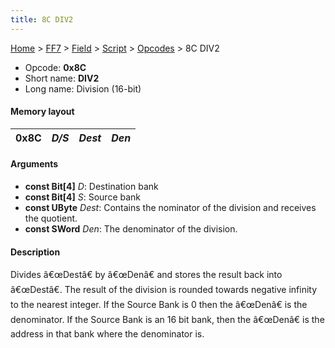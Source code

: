 ```yaml
---
title: 8C DIV2
---
```


[Home](../../../../Main%20Page.md) > [FF7](../../../../FF7.md) > [Field](../../../Field.md) > [Script](../../Script.md) > [Opcodes](../Opcodes.md) > 8C DIV2

-   Opcode: **0x8C**
-   Short name: **DIV2**
-   Long name: Division (16-bit)

#### Memory layout

| 0x8C | *D/S* | *Dest* | *Den* |
|------|-------|--------|-------|

#### Arguments

-   **const Bit\[4\]** *D*: Destination bank
-   **const Bit\[4\]** *S*: Source bank
-   **const UByte** *Dest*: Contains the nominator of the division and
    receives the quotient.
-   **const SWord** *Den*: The denominator of the division.

#### Description

Divides â€œDestâ€ by â€œDenâ€ and stores the result back into
â€œDestâ€. The result of the division is rounded towards negative
infinity to the nearest integer. If the Source Bank is 0 then the
â€œDenâ€ is the denominator. If the Source Bank is an 16 bit bank, then
the â€œDenâ€ is the address in that bank where the denominator is.
